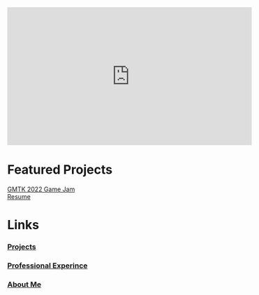 <!-- The text in the header is controlled in `_config.yml` -->

<!-- <img src=".././assets/connor_portrait.png" alt="Connor Steele Portrait" class="img-portrait"> -->

<iframe id= "home-video" width="560" height="315" src="https://www.youtube.com/embed/csnbAHLuwhc?si=euZjXtZd4FzOuxgs&amp;controls=0" title="YouTube video player" frameborder="0" allow="accelerometer; autoplay; clipboard-write; encrypted-media; gyroscope; picture-in-picture; web-share" allowfullscreen></iframe>

# **Featured Projects**

[GMTK 2022 Game Jam](https://goatbeard.itch.io/born-to-die)<br>
[Resume](./resources/Connor_2023.pdf)<br>

# **Links**
### [Projects](./pages/projects.md)
### [Professional Experince](./pages/professionalExperince.md)
### [About Me](./pages/aboutMe.md)